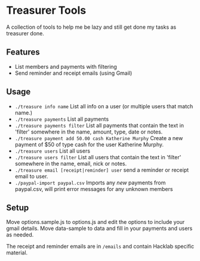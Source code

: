 # Treasurer Tools

A collection of tools to help me be lazy and still get done my tasks as treasurer done.

## Features

* List members and payments with filtering
* Send reminder and receipt emails (using Gmail)

## Usage

* `./treasure info name` List all info on a user (or multiple users that match name.)
* `./treasure payments` List all payments
* `./treasure payments filter` List all payments that contain the text in 'filter' somewhere in the name, amount, type, date or notes.
* `./treasure payment add 50.00 cash Katherine Murphy` Create a new payment of $50 of type cash for the user Katherine Murphy.
* `./treasure users` List all users
* `./treasure users filter` List all users that contain the text in 'filter' somewhere in the name, email, nick or notes.
* `./treasure email [receipt|reminder] user` send a reminder or receipt email to user.
* `./paypal-import paypal.csv` Imports any *new* payments from paypal.csv, will print error messages for any unknown members

## Setup

Move options.sample.js to options.js and edit the options to include your gmail details.
Move data-sample to data and fill in your payments and users as needed.

The receipt and reminder emails are in `/emails` and contain Hacklab specific material.
